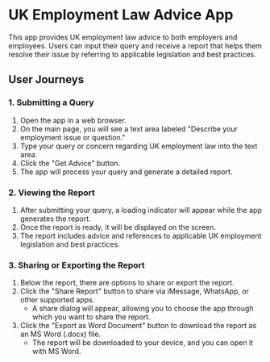 # UK Employment Law Advice App

This app provides UK employment law advice to both employers and employees. Users can input their query and receive a report that helps them resolve their issue by referring to applicable legislation and best practices.

## User Journeys

### 1. Submitting a Query

1. Open the app in a web browser.
2. On the main page, you will see a text area labeled "Describe your employment issue or question."
3. Type your query or concern regarding UK employment law into the text area.
4. Click the "Get Advice" button.
5. The app will process your query and generate a detailed report.

### 2. Viewing the Report

1. After submitting your query, a loading indicator will appear while the app generates the report.
2. Once the report is ready, it will be displayed on the screen.
3. The report includes advice and references to applicable UK employment legislation and best practices.

### 3. Sharing or Exporting the Report

1. Below the report, there are options to share or export the report.
2. Click the "Share Report" button to share via iMessage, WhatsApp, or other supported apps.
   - A share dialog will appear, allowing you to choose the app through which you want to share the report.
3. Click the "Export as Word Document" button to download the report as an MS Word (.docx) file.
   - The report will be downloaded to your device, and you can open it with MS Word.
